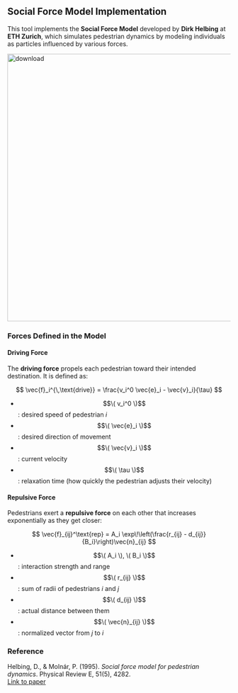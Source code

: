 

## Social Force Model Implementation

This tool implements the **Social Force Model** developed by **Dirk Helbing** at **ETH Zurich**, which simulates pedestrian dynamics by modeling individuals as particles influenced by various forces.

<img width="825" height="604" alt="download" src="https://github.com/user-attachments/assets/3f09192c-c3af-4338-8274-96f3a702e758" />

###  Forces Defined in the Model

####  Driving Force
The **driving force** propels each pedestrian toward their intended destination. It is defined as:

$$
\vec{f}_i^{\,\text{drive}} = \frac{v_i^0 \vec{e}_i - \vec{v}_i}{\tau}
$$

- $$\( v_i^0 \)$$: desired speed of pedestrian *i*  
- $$\( \vec{e}_i \)$$: desired direction of movement  
- $$\( \vec{v}_i \)$$: current velocity  
- $$\( \tau \)$$: relaxation time (how quickly the pedestrian adjusts their velocity)

####  Repulsive Force
Pedestrians exert a **repulsive force** on each other that increases exponentially as they get closer:

$$
\vec{f}_{ij}^\text{rep}  = A_i \exp\!\left(\frac{r_{ij} - d_{ij}}{B_i}\right)\vec{n}_{ij}
$$

- $$\( A_i \), \( B_i \)$$: interaction strength and range  
- $$\( r_{ij} \)$$: sum of radii of pedestrians *i* and *j*  
- $$\( d_{ij} \)$$: actual distance between them  
- $$\( \vec{n}_{ij} \)$$: normalized vector from *j* to *i*



###  Reference

Helbing, D., & Molnár, P. (1995). *Social force model for pedestrian dynamics*. Physical Review E, 51(5), 4282.  
[Link to paper](https://doi.org/10.1103/PhysRevE.51.4282)

